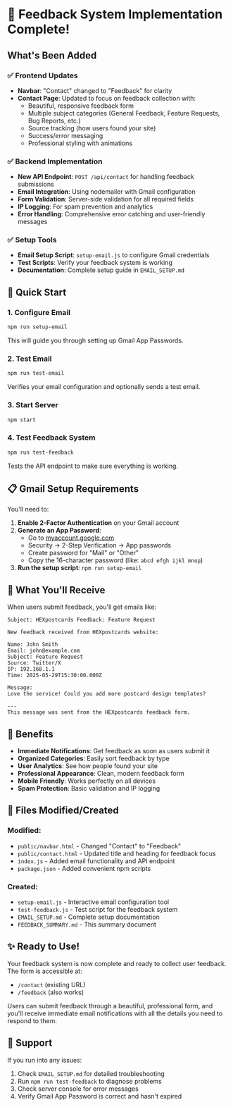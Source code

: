 # 📧 Feedback System Implementation Complete!

## What's Been Added

### ✅ Frontend Updates
- **Navbar**: "Contact" changed to "Feedback" for clarity
- **Contact Page**: Updated to focus on feedback collection with:
  - Beautiful, responsive feedback form
  - Multiple subject categories (General Feedback, Feature Requests, Bug Reports, etc.)
  - Source tracking (how users found your site)
  - Success/error messaging
  - Professional styling with animations

### ✅ Backend Implementation
- **New API Endpoint**: `POST /api/contact` for handling feedback submissions
- **Email Integration**: Using nodemailer with Gmail configuration
- **Form Validation**: Server-side validation for all required fields
- **IP Logging**: For spam prevention and analytics
- **Error Handling**: Comprehensive error catching and user-friendly messages

### ✅ Setup Tools
- **Email Setup Script**: `setup-email.js` to configure Gmail credentials
- **Test Scripts**: Verify your feedback system is working
- **Documentation**: Complete setup guide in `EMAIL_SETUP.md`

## 🚀 Quick Start

### 1. Configure Email
```bash
npm run setup-email
```
This will guide you through setting up Gmail App Passwords.

### 2. Test Email
```bash
npm run test-email
```
Verifies your email configuration and optionally sends a test email.

### 3. Start Server
```bash
npm start
```

### 4. Test Feedback System
```bash
npm run test-feedback
```
Tests the API endpoint to make sure everything is working.

## 📋 Gmail Setup Requirements

You'll need to:
1. **Enable 2-Factor Authentication** on your Gmail account
2. **Generate an App Password**:
   - Go to [myaccount.google.com](https://myaccount.google.com)
   - Security → 2-Step Verification → App passwords
   - Create password for "Mail" or "Other"
   - Copy the 16-character password (like: `abcd efgh ijkl mnop`)
3. **Run the setup script**: `npm run setup-email`

## 📧 What You'll Receive

When users submit feedback, you'll get emails like:

```
Subject: HEXpostcards Feedback: Feature Request

New feedback received from HEXpostcards website:

Name: John Smith
Email: john@example.com
Subject: Feature Request
Source: Twitter/X
IP: 192.168.1.1
Time: 2025-05-29T15:30:00.000Z

Message:
Love the service! Could you add more postcard design templates?

---
This message was sent from the HEXpostcards feedback form.
```

## 🎯 Benefits

- **Immediate Notifications**: Get feedback as soon as users submit it
- **Organized Categories**: Easily sort feedback by type
- **User Analytics**: See how people found your site
- **Professional Appearance**: Clean, modern feedback form
- **Mobile Friendly**: Works perfectly on all devices
- **Spam Protection**: Basic validation and IP logging

## 🔧 Files Modified/Created

### Modified:
- `public/navbar.html` - Changed "Contact" to "Feedback"
- `public/contact.html` - Updated title and heading for feedback focus
- `index.js` - Added email functionality and API endpoint
- `package.json` - Added convenient npm scripts

### Created:
- `setup-email.js` - Interactive email configuration tool
- `test-feedback.js` - Test script for the feedback system
- `EMAIL_SETUP.md` - Complete setup documentation
- `FEEDBACK_SUMMARY.md` - This summary document

## ✨ Ready to Use!

Your feedback system is now complete and ready to collect user feedback. The form is accessible at:
- `/contact` (existing URL)
- `/feedback` (also works)

Users can submit feedback through a beautiful, professional form, and you'll receive immediate email notifications with all the details you need to respond to them.

## 🛟 Support

If you run into any issues:
1. Check `EMAIL_SETUP.md` for detailed troubleshooting
2. Run `npm run test-feedback` to diagnose problems
3. Check server console for error messages
4. Verify Gmail App Password is correct and hasn't expired
